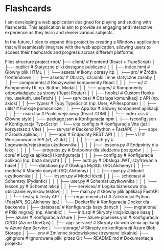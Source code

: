 # Flashcards
I am developing a web application designed for playing and studing with flashcards. This application is aim to provide an engaging and interactive experience as they learn and review various subjects.

In the future, I plan to expand this project by creating a Windows application that will seamlessly integrate with the web application, allowing users to access their flashcards and progress across different platforms.

Files structure
project-root/
├── client/                  # Frontend (React + TypeScript)
│   ├── public/              # Statyczne pliki dostępne publicznie
│   │   ├── index.html       # Główny plik HTML
│   │   └── assets/          # Ikony, obrazy itp.
│   ├── src/                 # Źródła frontendowe
│   │   ├── assets/          # Obrazy, czcionki i inne statyczne zasoby
│   │   ├── components/      # Reużywalne komponenty React
│   │   │   ├── ui/          # Komponenty UI, np. Button, Modal
│   │   │   └── pages/       # Komponenty odpowiadające za strony (React Router)
│   │   ├── hooks/           # Custom Hooks (np. useAuth, useFetch)
│   │   ├── services/        # Obsługa komunikacji z API (np. axios)
│   │   ├── types/           # Typy TypeScript (np. User, APIResponse)
│   │   ├── utils/           # Funkcje pomocnicze
│   │   ├── App.tsx          # Główny komponent aplikacji
│   │   ├── main.tsx         # Punkt wejściowy (React DOM)
│   │   └── index.css        # Główne style
│   ├── package.json         # Konfiguracja npm
│   ├── tsconfig.json        # Konfiguracja TypeScript
│   └── vite.config.ts       # Konfiguracja Vite (jeśli korzystasz z Vite)
│
├── server/                  # Backend (Python + FastAPI)
│   ├── app/                 # Źródła aplikacji
│   │   ├── api/             # Endpointy REST API
│   │   │   ├── v1/          # Wersjonowanie API (v1, v2 itd.)
│   │   │   │   ├── auth.py  # Logowanie/rejestracja użytkownika
│   │   │   │   ├── lessons.py # Endpointy dla lekcji
│   │   │   │   └── progress.py # Endpointy dla śledzenia postępów
│   │   ├── core/            # Logika aplikacji i konfiguracja
│   │   │   ├── config.py    # Konfiguracja aplikacji (np. baza danych)
│   │   │   ├── auth.py      # Obsługa JWT, szyfrowania haseł
│   │   │   └── database.py  # Obsługa MySQL (SQLAlchemy)
│   │   ├── models/          # Modele danych (SQLAlchemy)
│   │   │   ├── user.py      # Model użytkownika
│   │   │   └── lesson.py    # Model lekcji
│   │   ├── schemas/         # Schematy (Pydantic)
│   │   │   ├── user.py      # Schemat użytkownika
│   │   │   └── lesson.py    # Schemat lekcji
│   │   ├── services/        # Logika biznesowa (np. obliczanie wyników testów)
│   │   ├── main.py          # Główny plik aplikacji FastAPI
│   │   └── tests/           # Testy API
│   ├── requirements.txt     # Zależności Python (FastAPI, SQLAlchemy itp.)
│   └── Dockerfile           # Konfiguracja Docker dla backendu
│
├── database/                # Konfiguracja bazy danych
│   ├── migrations/          # Pliki migracji (np. Alembic)
│   └── init.sql             # Skrypty inicjalizujące bazę
│
├── azure/                   # Konfiguracja Azure
│   ├── azure-pipelines.yml  # Konfiguracja CI/CD (Azure DevOps)
│   ├── app-service/         # Skrypty do wdrożenia aplikacji w Azure App Service
│   └── storage/             # Skrypty do konfiguracji Azure Blob Storage
│
├── .env                     # Zmienne środowiskowe (trzymane lokalnie)
├── .gitignore               # Ignorowane pliki przez Git
└── README.md                # Dokumentacja projektu